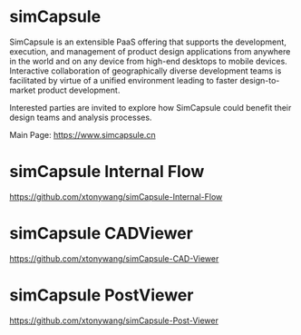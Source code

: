 # simCapsule

SimCapsule is an extensible PaaS offering that supports the development, execution, and management of product design applications from anywhere in the world and on any device from high-end desktops to mobile devices. Interactive collaboration of geographically diverse development teams is facilitated by virtue of a unified environment leading to faster design-to-market product development.

Interested parties are invited to explore how SimCapsule could benefit their design teams and analysis processes.

Main Page:
https://www.simcapsule.cn

# simCapsule Internal Flow
https://github.com/xtonywang/simCapsule-Internal-Flow

# simCapsule CADViewer
https://github.com/xtonywang/simCapsule-CAD-Viewer

# simCapsule PostViewer
https://github.com/xtonywang/simCapsule-Post-Viewer
